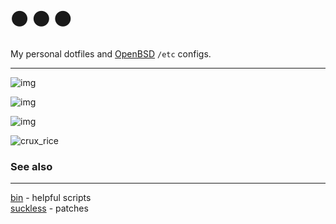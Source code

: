 # ⚫ ⚫ ⚫

My personal dotfiles and [OpenBSD](http://openbsd.org) `/etc` configs.

------

![img](http://0x0.st/iT7V.png)

![img](https://i.imgur.com/HGvUlT7.png)

![img](https://i.redd.it/adumeevthui41.png)

![crux_rice](http://i.imgur.com/ossASOE.png)

### See also
---------

[bin](http://github.com/mitchweaver/bin) - helpful scripts  
[suckless](http://github.com/mitchweaver/suckless) - patches  
